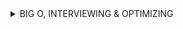 <details>
<summary>BIG O, INTERVIEWING & OPTIMIZING</summary>

<hr style="border:2px solid gray">

### The general principles of Big O are: 

1. Include all things: focus on sub-functions too.
2. Use logical variable names. Don't toss around n.
3. Define the variables you need.
4. Be thoughtful of when to Adding vs Multiplying.
5. Drop constants.
6. Use big O for space. Remember the call stack!
7. Drop non-dominant terms.
8. A lower big O doesn't mean always faster. It means faster when the data is sufficiently large.
9. It's about scale!

### Tips on interviewing:
1. Listen... for clues
     > "Given two arrays that are sorted and distinct, find the number of elements in common."

     - Optimal answer depends on clue that the interviewer is giving. 
     - If your answer doesn't use clue, it's probably not optimal.

          >> Here, **Sorting** is a clue.

2. Draw an example: large & generic

     - If the interviewer didn't told us that the arrays are the same length, don't come up with
  an example where 2 arrays are the same length.
     - If the interviewer didn't told us that the arrays are sorted, then don't assume they're sorted.

3. Brute force => Coming up with something, even if it's brute forced, is better than nothing.
4. Optimize => If came up with something slow, just state the runtime & do an effort to optimize.
5. Walk through the algorithm => make sure you know exactly what you're doing before you code.
6. Once you're all done, look for any improvements.

### Tips on optimizing an algorithm:
> TECHNIQUE: OPTIMIZING WITH BUD
1. Bottlenecks
     Think of this example: 
     >Given two arrays that are sorted and distinct, find the number of elements in common.
2. Unnecessary work
     Think of this example:
     > a^3 + b^3 = c^3 + d^3
     - Sometimes getting rid of unnecessary work doesn't make a big difference,
     by itself. BUT, in conjunction with another change, it does.  
3. Duplicated work
4. Optimizing with ```SPACE``` and ```TIME```
- Consider upfront work to save yourself time down the road
     > pre-computation, tries, hash-tables
     For example: Sorting the data, creating a hash table, etc.
5. Best Conceivable Runtime

</details>